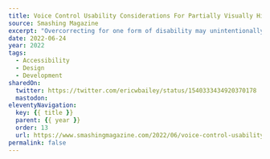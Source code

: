 ```yaml
---
title: Voice Control Usability Considerations For Partially Visually Hidden Link Names
source: Smashing Magazine
excerpt: "Overcorrecting for one form of disability may unintentionally negatively impact the experience for other forms of disability."
date: 2022-06-24
year: 2022
tags:
  - Accessibility
  - Design
  - Development
sharedOn:
  twitter: https://twitter.com/ericwbailey/status/1540333434920370178
  mastodon:
eleventyNavigation:
  key: {{ title }}
  parent: {{ year }}
  order: 13
  url: https://www.smashingmagazine.com/2022/06/voice-control-usability-considerations-partially-visually-hidden-link-names/
permalink: false
---
```

